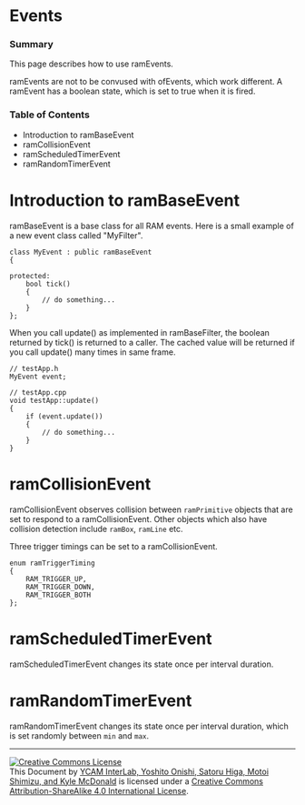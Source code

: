# Events


### Summary

This page describes how to use ramEvents.

ramEvents are not to be convused with ofEvents, which work different. A ramEvent has a boolean state, which is set to true when it is fired.

### Table of Contents
- Introduction to ramBaseEvent
- ramCollisionEvent
- ramScheduledTimerEvent
- ramRandomTimerEvent


# Introduction to ramBaseEvent

ramBaseEvent is a base class for all RAM events. 
Here is a small example of a new event class called "MyFilter".

	class MyEvent : public ramBaseEvent
	{
	
	protected:
		bool tick()
		{
			// do something...
		}
	};

When you call update() as implemented in ramBaseFilter, the boolean returned by tick() is returned to a caller. The cached value will be returned if you call update() many times in same frame.

	// testApp.h
	MyEvent event;
	
	// testApp.cpp 
	void testApp::update()
	{
		if (event.update())
		{
			// do something...		
		}
	}



# ramCollisionEvent

ramCollisionEvent observes collision between `ramPrimitive` objects that are set to respond to a ramCollisionEvent. Other objects which also have collision detection include `ramBox`, `ramLine` etc.

Three trigger timings can be set to a ramCollisionEvent.

	enum ramTriggerTiming
	{
		RAM_TRIGGER_UP,
		RAM_TRIGGER_DOWN,
		RAM_TRIGGER_BOTH
	};





# ramScheduledTimerEvent

ramScheduledTimerEvent changes its state once per interval duration. 


# ramRandomTimerEvent

ramRandomTimerEvent changes its state once per interval duration, which is set randomly between `min` and `max`.

<hr>
<a rel="license" href="http://creativecommons.org/licenses/by-sa/4.0/"><img alt="Creative Commons License" style="border-width:0" src="http://i.creativecommons.org/l/by-sa/4.0/80x15.png" /></a><br /><span xmlns:dct="http://purl.org/dc/terms/" property="dct:title">This Document</span> by <a xmlns:cc="http://creativecommons.org/ns#" href="http://interlab.ycam.jp/projects/ram" property="cc:attributionName" rel="cc:attributionURL">YCAM InterLab, Yoshito Onishi, Satoru Higa, Motoi Shimizu, and Kyle McDonald</a> is licensed under a <a rel="license" href="http://creativecommons.org/licenses/by-sa/4.0/">Creative Commons Attribution-ShareAlike 4.0 International License</a>.
